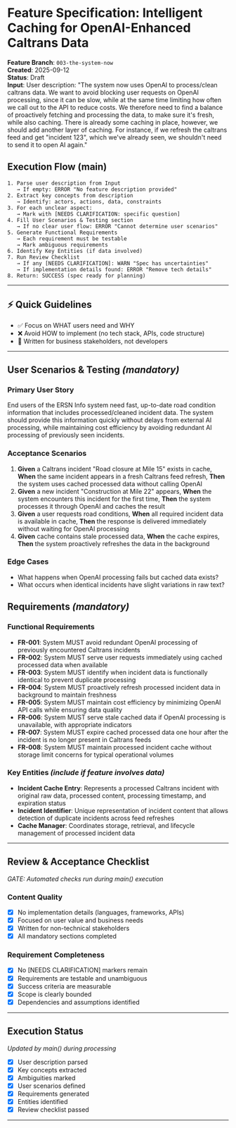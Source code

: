 # Feature Specification: Intelligent Caching for OpenAI-Enhanced Caltrans Data

**Feature Branch**: `003-the-system-now`  
**Created**: 2025-09-12  
**Status**: Draft  
**Input**: User description: "The system now uses OpenAI to process/clean caltrans data. We want to avoid blocking user requests on OpenAI processing, since it can be slow, while at the same time limiting how often we call out to the API to reduce costs. We therefore need to find a balance of proactively fetching and processing the data, to make sure it's fresh, while also caching. There is already some caching in place, however, we should add another layer of caching. For instance, if we refresh the caltrans feed and get \"incident 123\", which we've already seen, we shouldn't need to send it to open AI again."

## Execution Flow (main)
```
1. Parse user description from Input
   → If empty: ERROR "No feature description provided"
2. Extract key concepts from description
   → Identify: actors, actions, data, constraints
3. For each unclear aspect:
   → Mark with [NEEDS CLARIFICATION: specific question]
4. Fill User Scenarios & Testing section
   → If no clear user flow: ERROR "Cannot determine user scenarios"
5. Generate Functional Requirements
   → Each requirement must be testable
   → Mark ambiguous requirements
6. Identify Key Entities (if data involved)
7. Run Review Checklist
   → If any [NEEDS CLARIFICATION]: WARN "Spec has uncertainties"
   → If implementation details found: ERROR "Remove tech details"
8. Return: SUCCESS (spec ready for planning)
```

---

## ⚡ Quick Guidelines
- ✅ Focus on WHAT users need and WHY
- ❌ Avoid HOW to implement (no tech stack, APIs, code structure)
- 👥 Written for business stakeholders, not developers

---

## User Scenarios & Testing *(mandatory)*

### Primary User Story
End users of the ERSN Info system need fast, up-to-date road condition information that includes processed/cleaned incident data. The system should provide this information quickly without delays from external AI processing, while maintaining cost efficiency by avoiding redundant AI processing of previously seen incidents.

### Acceptance Scenarios
1. **Given** a Caltrans incident "Road closure at Mile 15" exists in cache, **When** the same incident appears in a fresh Caltrans feed refresh, **Then** the system uses cached processed data without calling OpenAI
2. **Given** a new incident "Construction at Mile 22" appears, **When** the system encounters this incident for the first time, **Then** the system processes it through OpenAI and caches the result
3. **Given** a user requests road conditions, **When** all required incident data is available in cache, **Then** the response is delivered immediately without waiting for OpenAI processing
4. **Given** cache contains stale processed data, **When** the cache expires, **Then** the system proactively refreshes the data in the background

### Edge Cases
- What happens when OpenAI processing fails but cached data exists?
- What occurs when identical incidents have slight variations in raw text?

## Requirements *(mandatory)*

### Functional Requirements
- **FR-001**: System MUST avoid redundant OpenAI processing of previously encountered Caltrans incidents
- **FR-002**: System MUST serve user requests immediately using cached processed data when available
- **FR-003**: System MUST identify when incident data is functionally identical to prevent duplicate processing
- **FR-004**: System MUST proactively refresh processed incident data in background to maintain freshness
- **FR-005**: System MUST maintain cost efficiency by minimizing OpenAI API calls while ensuring data quality
- **FR-006**: System MUST serve stale cached data if OpenAI processing is unavailable, with appropriate indicators
- **FR-007**: System MUST expire cached processed data one hour after the incident is no longer present in Caltrans feeds
- **FR-008**: System MUST maintain processed incident cache without storage limit concerns for typical operational volumes

### Key Entities *(include if feature involves data)*
- **Incident Cache Entry**: Represents a processed Caltrans incident with original raw data, processed content, processing timestamp, and expiration status
- **Incident Identifier**: Unique representation of incident content that allows detection of duplicate incidents across feed refreshes
- **Cache Manager**: Coordinates storage, retrieval, and lifecycle management of processed incident data

---

## Review & Acceptance Checklist
*GATE: Automated checks run during main() execution*

### Content Quality
- [x] No implementation details (languages, frameworks, APIs)
- [x] Focused on user value and business needs
- [x] Written for non-technical stakeholders
- [x] All mandatory sections completed

### Requirement Completeness
- [x] No [NEEDS CLARIFICATION] markers remain
- [x] Requirements are testable and unambiguous  
- [x] Success criteria are measurable
- [x] Scope is clearly bounded
- [x] Dependencies and assumptions identified

---

## Execution Status
*Updated by main() during processing*

- [x] User description parsed
- [x] Key concepts extracted
- [x] Ambiguities marked
- [x] User scenarios defined
- [x] Requirements generated
- [x] Entities identified
- [x] Review checklist passed

---